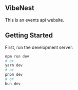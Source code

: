 ## VibeNest
This is an events api website.

## Getting Started

First, run the development server:

```bash
npm run dev
# or
yarn dev
# or
pnpm dev
# or
bun dev
```
